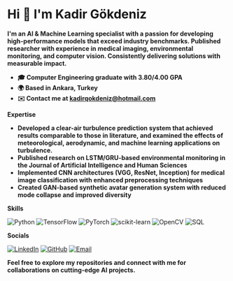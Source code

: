 # **Hi 👋 I'm Kadir Gökdeniz**

**I'm an AI & Machine Learning specialist with a passion for developing high-performance models that exceed industry benchmarks. Published researcher with experience in medical imaging, environmental monitoring, and computer vision. Consistently delivering solutions with measurable impact.**

* **🎓 Computer Engineering graduate with 3.80/4.00 GPA**
* **🌍 Based in Ankara, Turkey**
* **✉️ Contact me at kadirqokdeniz@hotmail.com**

**Expertise**

* **Developed a clear-air turbulence prediction system that achieved results comparable to those in literature, and examined the effects of meteorological, aerodynamic, and machine learning applications on turbulence.**
* **Published research on LSTM/GRU-based environmental monitoring in the Journal of Artificial Intelligence and Human Sciences**
* **Implemented CNN architectures (VGG, ResNet, Inception) for medical image classification with enhanced preprocessing techniques**
* **Created GAN-based synthetic avatar generation system with reduced mode collapse and improved diversity**

**Skills**

![Python](https://img.shields.io/badge/Python-3776AB?style=flat&logo=python&logoColor=white)
![TensorFlow](https://img.shields.io/badge/TensorFlow-FF6F00?style=flat&logo=tensorflow&logoColor=white)
![PyTorch](https://img.shields.io/badge/PyTorch-EE4C2C?style=flat&logo=pytorch&logoColor=white)
![scikit-learn](https://img.shields.io/badge/scikit--learn-F7931E?style=flat&logo=scikit-learn&logoColor=white)
![OpenCV](https://img.shields.io/badge/OpenCV-5C3EE8?style=flat&logo=opencv&logoColor=white)
![SQL](https://img.shields.io/badge/SQL-4479A1?style=flat&logo=mysql&logoColor=white)

**Socials**

[![LinkedIn](https://img.shields.io/badge/LinkedIn-0A66C2?style=flat&logo=linkedin&logoColor=white)](https://linkedin.com/in/kadirgokdeniz)
[![GitHub](https://img.shields.io/badge/GitHub-181717?style=flat&logo=github&logoColor=white)](https://github.com/KadirGokdeniz)
[![Email](https://img.shields.io/badge/Email-D14836?style=flat&logo=gmail&logoColor=white)](mailto:kadirqokdeniz@hotmail.com)

**Feel free to explore my repositories and connect with me for collaborations on cutting-edge AI projects.**
